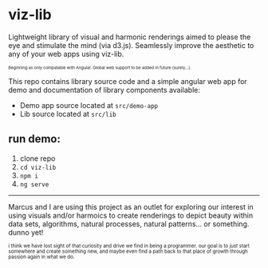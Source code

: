 # viz-lib
Lightweight library of visual and harmonic renderings aimed to please the eye and stimulate the mind (via d3.js). Seamlessly improve the aesthetic to any of your web apps using viz-lib.

<sub><sub><sub>Beginning as only compatable with Angular. Global web support to be added in future (surely...).</sub></sub></sub>

This repo contains library source code and a simple angular web app for demo and documentation of library components available:
* Demo app source located at `src/demo-app`
* Lib source located at `src/lib` 

## run demo:
1. clone repo
2. `cd viz-lib`
3. `npm i`
4. `ng serve`

---------------------------------

Marcus and I are using this project as an outlet for exploring our interest in using visuals and/or harmoics to create renderings to depict beauty within data sets, algorithms, natural processes, natural patterns... or something. dunno yet! 

<sub><sub>i think we have lost sight of that curiosity and drive we find in being a programmer. our goal is to *just* start somewhere and create something new, and maybe even find a path back to that place of growth through passion again in what we do.</sub></sub>
